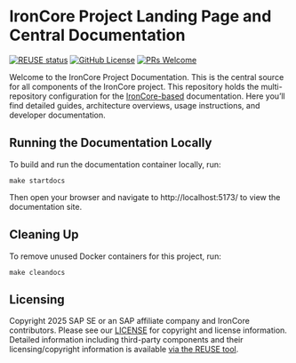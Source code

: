 # IronCore Project Landing Page and Central Documentation

[![REUSE status](https://api.reuse.software/badge/github.com/ironcore-dev/ironcore-dev.github.io)](https://api.reuse.software/info/github.com/ironcore-dev/ironcore-dev.github.io)
[![GitHub License](https://img.shields.io/static/v1?label=License&message=Apache-2.0&color=blue)](LICENSE)
[![PRs Welcome](https://img.shields.io/badge/PRs-welcome-brightgreen.svg)](https://makeapullrequest.com)

Welcome to the IronCore Project Documentation. This is the central source for all components of the IronCore project.
This repository holds the multi-repository configuration for the [IronCore-based](https://github.com/ironcore-dev) documentation.
Here you’ll find detailed guides, architecture overviews, usage instructions, and developer documentation.

## Running the Documentation Locally

To build and run the documentation container locally, run:

```
make startdocs
```

Then open your browser and navigate to http://localhost:5173/ to view the documentation site.

## Cleaning Up

To remove unused Docker containers for this project, run:
```
make cleandocs
```

## Licensing

Copyright 2025 SAP SE or an SAP affiliate company and IronCore contributors. Please see our [LICENSE](LICENSE) for 
copyright and license information. Detailed information including third-party components and their licensing/copyright 
information is available [via the REUSE tool](https://api.reuse.software/info/github.com/ironcore-dev/ironcore-dev.github.io).
